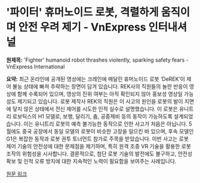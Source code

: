 # '파이터' 휴머노이드 로봇, 격렬하게 움직이며 안전 우려 제기 - VnExpress 인터내셔널

**원제목:** 'Fighter' humanoid robot thrashes violently, sparking safety fears - VnExpress International

**요약:** 최근 온라인에 공개된 영상에는 크레인에 매달린 휴머노이드 로봇 ‘DeREK’이 제어 불능 상태에 빠져 추락하는 장면이 담겨 있습니다.  REK사의 직원들의 놀란 반응이 영상에 함께 수록되어 있으며,  영상의 진위 여부는 아직 확인되지 않아 홍보성 영상일 가능성도 제기되고 있습니다.  로봇 제작사 REK의 직원은 이 사고의 원인을 로봇의 발이 지면에 닿지 않은 상태에서 전신 제어를 시도한 인적 실수로 설명했습니다.  이 로봇은 유니트리 로보틱스의 H1 모델로,  보행, 달리기, 춤, 공중제비 등의 동작이 가능하도록 설계되었습니다.  이는 유니트리 로봇의 예측 불가능한 동작으로 인한 사고가 처음은 아닙니다.  5월에도 중국 공장에서 동일 모델의 로봇이 비슷한 고장을 일으킨 바 있으며,  후속 모델인 G1은 복잡한 동작과 로봇 권투 토너먼트 참가로 주목을 받았습니다.  이번 사고는 로봇 제어 기술의 안전성에 대한 문제점을 제기하며,  특히 원격 조종 VR 기술을 활용한 로봇 조작의 위험성을 시사합니다.  결론적으로,  첨단 로봇 기술의 발전에도 불구하고, 안전성 확보 및 인적 오류 방지에 대한 지속적인 노력이 필요함을 보여주는 사례입니다.

[원문 링크](https://e.vnexpress.net/news/tech/tech-news/fighter-humanoid-robot-thrashes-violently-sparking-safety-fears-4917778.html)
